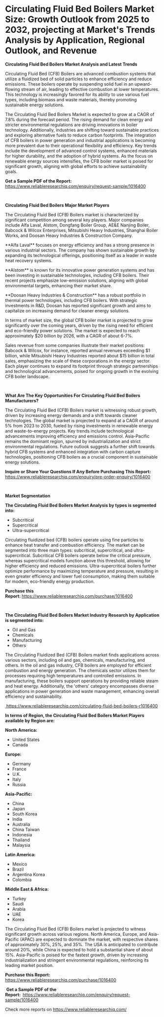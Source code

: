 <p><h1>Circulating Fluid Bed Boilers Market Size: Growth Outlook from 2025 to 2032, projecting at Market's Trends Analysis by Application, Regional Outlook, and Revenue</h1></p><p><strong>Circulating Fluid Bed Boilers Market Analysis and Latest Trends</strong></p>
<p><p>Circulating Fluid Bed (CFB) Boilers are advanced combustion systems that utilize a fluidized bed of solid particles to enhance efficiency and reduce emissions. These boilers operate by suspending solid fuel in an upward-flowing stream of air, leading to effective combustion at lower temperatures. This technology is increasingly favored for its ability to use various fuel types, including biomass and waste materials, thereby promoting sustainable energy solutions.</p><p>The Circulating Fluid Bed Boilers Market is expected to grow at a CAGR of 7.8% during the forecast period. The rising demand for clean energy and stricter environmental regulations are driving innovations in boiler technology. Additionally, industries are shifting toward sustainable practices and exploring alternative fuels to reduce carbon footprints. The integration of CFB boilers in power generation and industrial applications is becoming more prevalent due to their operational flexibility and efficiency. Key trends include the development of advanced control systems, enhanced materials for higher durability, and the adoption of hybrid systems. As the focus on renewable energy sources intensifies, the CFB boiler market is poised for significant growth, aligning with global efforts to achieve sustainability goals.</p></p>
<p><strong>Get a Sample PDF of the Report:&nbsp;</strong> <a href="https://www.reliableresearchiq.com/enquiry/request-sample/1016400?utm_campaign=2792&utm_medium=2&utm_source=Github&utm_content=ia&utm_term=28022025&utm_id=circulating-fluid-bed-boilers">https://www.reliableresearchiq.com/enquiry/request-sample/1016400</a></p>
<p>&nbsp;</p>
<p><strong>Circulating Fluid Bed Boilers Major Market Players</strong></p>
<p><p>The Circulating Fluid Bed (CFB) Boilers market is characterized by significant competition among several key players. Major companies include Alfa Laval, Alstom, Dongfang Boiler Group, AE&E Nanjing Boiler, Babcock & Wilcox Enterprises, Mitsubishi Heavy Industries, Shanghai Boiler Works, and Doosan Heavy Industries & Construction Company. </p><p>**Alfa Laval** focuses on energy efficiency and has a strong presence in various industrial sectors. The company has shown sustainable growth by expanding its technological offerings, positioning itself as a leader in waste heat recovery systems.</p><p>**Alstom** is known for its innovative power generation systems and has been investing in sustainable technologies, including CFB boilers. Their recent projects emphasize low-emission solutions, aligning with global environmental targets, enhancing their market share.</p><p>**Doosan Heavy Industries & Construction** has a robust portfolio in thermal power technologies, including CFB boilers. With strategic investments in R&D, Doosan has reported significant growth and aims to capitalize on increasing demand for cleaner energy solutions.</p><p>In terms of market size, the global CFB boiler market is projected to grow significantly over the coming years, driven by the rising need for efficient and eco-friendly power solutions. The market is expected to reach approximately $20 billion by 2026, with a CAGR of about 6-7%.</p><p>Sales revenue from some companies illustrate their market positions: Babcock & Wilcox, for instance, reported annual revenues exceeding $1 billion, while Mitsubishi Heavy Industries reported about $15 billion in total sales, emphasizing the scale of these corporations in the energy sector. Each player continues to expand its footprint through strategic partnerships and technological advancements, poised for ongoing growth in the evolving CFB boiler landscape.</p></p>
<p>&nbsp;</p>
<p><strong>What Are The Key Opportunities For Circulating Fluid Bed Boilers Manufacturers?</strong></p>
<p><p>The Circulating Fluid Bed (CFB) Boilers market is witnessing robust growth, driven by increasing energy demands and a shift towards cleaner technologies. The global market is projected to expand at a CAGR of around 5% from 2023 to 2030, fueled by rising investments in renewable energy and waste-to-energy projects. Key trends include technological advancements improving efficiency and emissions control. Asia-Pacific remains the dominant region, spurred by industrialization and strict environmental regulations. Future outlook suggests a further shift towards hybrid CFB systems and enhanced integration with carbon capture technologies, positioning CFB boilers as a crucial component in sustainable energy solutions.</p></p>
<p><strong>Inquire or Share Your Questions If Any Before Purchasing This Report:</strong> <a href="https://www.reliableresearchiq.com/enquiry/pre-order-enquiry/1016400?utm_campaign=2792&utm_medium=2&utm_source=Github&utm_content=ia&utm_term=28022025&utm_id=circulating-fluid-bed-boilers">https://www.reliableresearchiq.com/enquiry/pre-order-enquiry/1016400</a></p>
<p>&nbsp;</p>
<p><strong>Market Segmentation</strong></p>
<p><strong>The Circulating Fluid Bed Boilers Market Analysis by types is segmented into:</strong></p>
<p><ul><li>Subcritical</li><li>Supercritical</li><li>Ultra-supercritical</li></ul></p>
<p><p>Circulating fluidized bed (CFB) boilers operate using fine particles to enhance heat transfer and combustion efficiency. The market can be segmented into three main types: subcritical, supercritical, and ultra-supercritical. Subcritical CFB boilers operate below the critical pressure, whereas supercritical models function above this threshold, allowing for higher efficiency and reduced emissions. Ultra-supercritical boilers further optimize performance by maximizing temperature and pressure, resulting in even greater efficiency and lower fuel consumption, making them suitable for modern, eco-friendly energy production.</p></p>
<p><strong>Purchase this Report:&nbsp;</strong><a href="https://www.reliableresearchiq.com/purchase/1016400?utm_campaign=2792&utm_medium=2&utm_source=Github&utm_content=ia&utm_term=28022025&utm_id=circulating-fluid-bed-boilers">https://www.reliableresearchiq.com/purchase/1016400</a></p>
<p>&nbsp;</p>
<p><strong>The Circulating Fluid Bed Boilers Market Industry Research by Application is segmented into:</strong></p>
<p><ul><li>Oil and Gas</li><li>Chemicals</li><li>Manufacturing</li><li>Others</li></ul></p>
<p><p>The Circulating Fluidized Bed (CFB) Boilers market finds applications across various sectors, including oil and gas, chemicals, manufacturing, and others. In the oil and gas industry, CFB boilers are employed for efficient combustion and energy generation. The chemicals sector utilizes them for processes requiring high temperatures and controlled emissions. In manufacturing, these boilers support operations by providing reliable steam and heat energy. Additionally, the 'others' category encompasses diverse applications in power generation and waste management, enhancing overall efficiency and sustainability.</p></p>
<p><a href="https://www.reliableresearchiq.com/circulating-fluid-bed-boilers-r1016400?utm_campaign=2792&utm_medium=2&utm_source=Github&utm_content=ia&utm_term=28022025&utm_id=circulating-fluid-bed-boilers">&nbsp;https://www.reliableresearchiq.com/circulating-fluid-bed-boilers-r1016400</a></p>
<p><strong>In terms of Region, the Circulating Fluid Bed Boilers Market Players available by Region are:</strong></p>
<p>
    <p> <strong> North America: </strong>
        <ul>
            <li>United States</li>
            <li>Canada</li>
        </ul>
        </p> 
    <p> <strong> Europe: </strong>
        <ul>
            <li>Germany</li>
            <li>France</li>
            <li>U.K.</li>
            <li>Italy</li>
            <li>Russia</li>
        </ul>
        </p> 
    <p> <strong> Asia-Pacific: </strong>
        <ul>
            <li>China</li>
            <li>Japan</li>
            <li>South Korea</li>
            <li>India</li>
            <li>Australia</li>
            <li>China Taiwan</li>
            <li>Indonesia</li>
            <li>Thailand</li>
            <li>Malaysia</li>
        </ul>
        </p> 
    <p> <strong> Latin America: </strong>
        <ul>
            <li>Mexico</li>
            <li>Brazil</li>
            <li>Argentina Korea</li>
            <li>Colombia</li>
        </ul>
        </p> 
    <p> <strong> Middle East & Africa: </strong>
        <ul>
            <li>Turkey</li>
            <li>Saudi</li>
            <li>Arabia</li>
            <li>UAE</li>
            <li>Korea</li>
        </ul>
    </p>
    </p>
<p><p>The Circulating Fluid Bed (CFB) Boilers market is projected to witness significant growth across various regions. North America, Europe, and Asia-Pacific (APAC) are expected to dominate the market, with respective shares of approximately 30%, 25%, and 35%. The USA is anticipated to contribute around 20%, while China is expected to hold a substantial share of about 15%. Asia-Pacific is poised for the fastest growth, driven by increasing industrialization and stringent environmental regulations, reinforcing its leading market position.</p></p>
<p><strong>Purchase this Report: </strong><a href="https://www.reliableresearchiq.com/purchase/1016400?utm_campaign=2792&utm_medium=2&utm_source=Github&utm_content=ia&utm_term=28022025&utm_id=circulating-fluid-bed-boilers">https://www.reliableresearchiq.com/purchase/1016400</a></p>
<p>&nbsp;<strong>Get a Sample PDF of the Report:&nbsp;&nbsp;</strong><a href="https://www.reliableresearchiq.com/enquiry/request-sample/1016400?utm_campaign=2792&utm_medium=2&utm_source=Github&utm_content=ia&utm_term=28022025&utm_id=circulating-fluid-bed-boilers">https://www.reliableresearchiq.com/enquiry/request-sample/1016400</a></p>
<p><strong></strong></p>
<p>Check more reports on <a href="https://www.reliableresearchiq.com/?utm_campaign=2792&utm_medium=2&utm_source=Github&utm_content=ia&utm_term=28022025&utm_id=circulating-fluid-bed-boilers">https://www.reliableresearchiq.com/</a></p>
